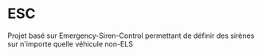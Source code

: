 # ESC
Projet basé sur Emergency-Siren-Control permettant de définir des sirènes sur n'importe quelle véhicule non-ELS
